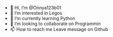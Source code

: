 - 👋 Hi, I’m @Onnya123b01
- 👀 I’m interested in Legos
- 🌱 I’m currently learning Python
- 💞️ I’m looking to collaborate on Programmin
- 📫 How to reach me Leave message on Github

<!---
Onnya123b01/Onnya123b01 is a ✨ special ✨ repository because its `README.md` (this file) appears on your GitHub profile.
You can click the Preview link to take a look at your changes.
--->
